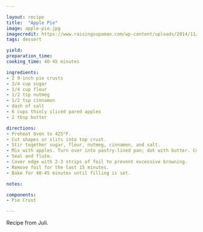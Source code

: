 ```yaml
---

layout: recipe
title:  "Apple Pie"
image: apple-pie.jpg
imagecredit: https://www.raisingsupaman.com/wp-content/uploads/2014/11/Homemade-Organic-Apple-Pie-Dessert.jpg
tags: dessert

yield: 
preparation_time: 
cooking_time: 40-45 minutes

ingredients:
- 2 9-inch pie crusts
- 3/4 cup sugar
- 1/4 cup flour
- 1/2 tsp nutmeg
- 1/2 tsp cinnamon
- dash of salt
- 6 cups thinly sliced pared apples
- 2 tbsp butter

directions:
- Preheat Oven to 425°F.
- Cut shapes or slits into top crust.
- Stir together sugar, flour, nutmeg, cinnamon, and salt.
- Mix with apples. Turn over into pastry-lined pan; dot with butter. Cover with top crust which has slits cut in it.
- Seal and flute.
- Cover edge with 2-3 strips of foil to prevent excessive browning.
- Remove foil for the last 15 minutes.
- Bake for 40-45 minutes until filling is set.

notes:

components:
- Pie Crust

---
```


Recipe from Juli.